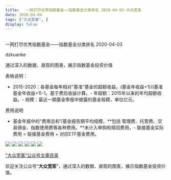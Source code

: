 ```yaml
---
title:   一网打尽优秀指数基金——指数基金分类排名 2020-04-03-大众宽客
date: 2020-04-04
tags: ["大众宽客", ]
display: false
---
```



## 



一网打尽优秀指数基金——指数基金分类排名 2020-04-03




dzkuanke




通过深入的数据、直观的图表，展示指数基金投资价值




表格说明：
- 2015-2020：各基金每年相对“基准”基金的超额收益，(基金年收益+1)/(基准基金年收益+1)-1。基于费后收益计算。- 年超额：2015年以来的年均超额收益。- 规模：最近一期基金季报中披露的基金规模，单位亿元。


费用说明
- 基金年报中的“费用总和”/基金报告期平均规模，**包括 管理费、托管费、交易佣金、指数使用费等各种费用。**未计入申购和赎回费用，- 联接基金实际费用 = 联接基金费用 + 对应ETF基金费用。


<img class="rich_pages js_insertlocalimg" data-ratio="1.482490272373541" data-s="300,640" src="https://mmbiz.qpic.cn/mmbiz_png/PKw3FQPmhIjfiafV8wnzibCoWCzSjLp8Rw8tfhVrMQXGXKkd4ibPDt7bREpwibQOkTjpCq5KgACfNrXJQd9Zh8mDpw/640?wx_fmt=png" data-type="png" data-w="1028" style="">

<img class="rich_pages js_insertlocalimg" data-ratio="0.8932806324110671" data-s="300,640" src="https://mmbiz.qpic.cn/mmbiz_png/PKw3FQPmhIjfiafV8wnzibCoWCzSjLp8Rw6rlsgwCOjelcQxJ4nqceUswaqk7ibBXsWmEAcWwTIyV48EUVUuueUsg/640?wx_fmt=png" data-type="png" data-w="1012" style="">

<img class="rich_pages js_insertlocalimg" data-ratio="1.0866141732283465" data-s="300,640" src="https://mmbiz.qpic.cn/mmbiz_png/PKw3FQPmhIjfiafV8wnzibCoWCzSjLp8RwWLuTJBljl2UNgMbGGLlibd0voNpNlgOD8ibsp7vDSBGrRECKBx6yoKPA/640?wx_fmt=png" data-type="png" data-w="1016" style="">

<img class="rich_pages js_insertlocalimg" data-ratio="1.3096153846153846" data-s="300,640" src="https://mmbiz.qpic.cn/mmbiz_png/PKw3FQPmhIjfiafV8wnzibCoWCzSjLp8RwyuUK2m0uPyZibFD7gLasbAAO2NFwXPzoTl5BGQNic6ibylNsezgb9Memg/640?wx_fmt=png" data-type="png" data-w="1040" style="">

<img class="rich_pages js_insertlocalimg" data-ratio="1.2288930581613509" data-s="300,640" src="https://mmbiz.qpic.cn/mmbiz_png/PKw3FQPmhIjfiafV8wnzibCoWCzSjLp8RwQp5ykY6iaN8nLaqPLt6JZOxWnvjxoM1JSC3Mx5dXiahXWJXzFvIX6VUQ/640?wx_fmt=png" data-type="png" data-w="1066" style="">

<img class="rich_pages js_insertlocalimg" data-ratio="0.9638783269961977" data-s="300,640" src="https://mmbiz.qpic.cn/mmbiz_png/PKw3FQPmhIjfiafV8wnzibCoWCzSjLp8RwFibqubFBwf7WBR90ib0icBKA2VemkMhDoNiaeFJK9LequlFvumYWkRqQ1w/640?wx_fmt=png" data-type="png" data-w="1052" style="">



[“大众宽客”公众号文章目录](http://mp.weixin.qq.com/s?__biz=MzAwMTc1MDcwNw==&amp;mid=2648275687&amp;idx=1&amp;sn=55190e4040acea0db1360e754ff4984f&amp;chksm=82f9393bb58eb02d28601824a8a664facdad48e227481f0726f60d9683c103cc0c9808b22ba9&amp;scene=21#wechat_redirect)

欢迎关注公众号“**大众宽客**”，通过深入的数据、直观的图表，展示指数基金投资价值。